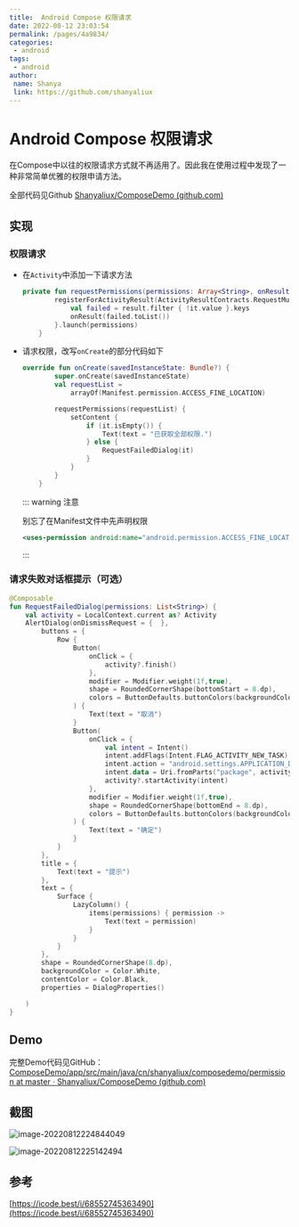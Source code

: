 ```yaml
---
title:  Android Compose 权限请求
date: 2022-08-12 23:03:54
permalink: /pages/4a9834/
categories: 
 - android
tags: 
 - android
author: 
 name: Shanya
 link: https://github.com/shanyaliux
---
```


# Android Compose 权限请求

在Compose中以往的权限请求方式就不再适用了。因此我在使用过程中发现了一种非常简单优雅的权限申请方法。

全部代码见Github [Shanyaliux/ComposeDemo (github.com)](https://github.com/Shanyaliux/ComposeDemo)

## 实现

### 权限请求

- 在`Activity`中添加一下请求方法

  ```kotlin
  private fun requestPermissions(permissions: Array<String>, onResult: (List<String>) -> Unit) {
          registerForActivityResult(ActivityResultContracts.RequestMultiplePermissions()) { result ->
              val failed = result.filter { !it.value }.keys
              onResult(failed.toList())
          }.launch(permissions)
      }
  ```

- 请求权限，改写`onCreate`的部分代码如下

  ```kotlin
  override fun onCreate(savedInstanceState: Bundle?) {
          super.onCreate(savedInstanceState)
          val requestList =
              arrayOf(Manifest.permission.ACCESS_FINE_LOCATION)
  
          requestPermissions(requestList) {
              setContent {
                  if (it.isEmpty()) {
                      Text(text = "已获取全部权限.")
                  } else {
                      RequestFailedDialog(it)
                  }
              }
          }
      }
  ```

  ::: warning 注意

  别忘了在Manifest文件中先声明权限

  ```xml
  <uses-permission android:name="android.permission.ACCESS_FINE_LOCATION"/>
  ```

  :::

### 请求失败对话框提示（可选）

```kotlin
@Composable
fun RequestFailedDialog(permissions: List<String>) {
    val activity = LocalContext.current as? Activity
    AlertDialog(onDismissRequest = {  },
        buttons = {
            Row {
                Button(
                    onClick = {
                        activity?.finish()
                    },
                    modifier = Modifier.weight(1f,true),
                    shape = RoundedCornerShape(bottomStart = 8.dp),
                    colors = ButtonDefaults.buttonColors(backgroundColor = Color.White),
                ) {
                    Text(text = "取消")
                }
                Button(
                    onClick = {
                        val intent = Intent()
                        intent.addFlags(Intent.FLAG_ACTIVITY_NEW_TASK)
                        intent.action = "android.settings.APPLICATION_DETAILS_SETTINGS"
                        intent.data = Uri.fromParts("package", activity?.packageName, null)
                        activity?.startActivity(intent)
                    },
                    modifier = Modifier.weight(1f,true),
                    shape = RoundedCornerShape(bottomEnd = 8.dp),
                    colors = ButtonDefaults.buttonColors(backgroundColor = Color.White),
                ) {
                    Text(text = "确定")
                }
            }
        },
        title = {
            Text(text = "提示")
        },
        text = {
            Surface {
                LazyColumn() {
                    items(permissions) { permission ->
                        Text(text = permission)
                    }
                }
            }
        },
        shape = RoundedCornerShape(8.dp),
        backgroundColor = Color.White,
        contentColor = Color.Black,
        properties = DialogProperties()

    )
}
```

## Demo

完整Demo代码见GitHub：[ComposeDemo/app/src/main/java/cn/shanyaliux/composedemo/permission at master · Shanyaliux/ComposeDemo (github.com)](https://github.com/Shanyaliux/ComposeDemo/tree/master/app/src/main/java/cn/shanyaliux/composedemo/permission)

## 截图

![image-20220812224844049](https://cdn.jsdelivr.net/gh/Shanyaliux/PicBed/img/image-20220812224844049.png)

![image-20220812225142494](https://cdn.jsdelivr.net/gh/Shanyaliux/PicBed/img/image-20220812225142494.png)

## 参考

[https://icode.best/i/68552745363490](https://icode.best/i/68552745363490)
